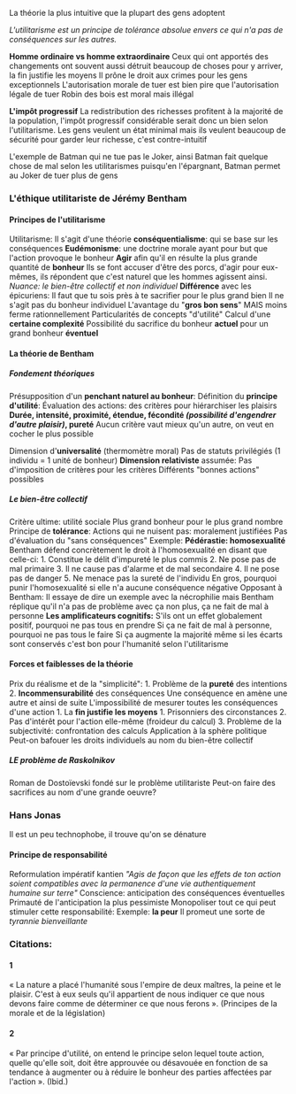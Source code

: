 La théorie la plus intuitive que la plupart des gens adoptent

*L'utilitarisme est un principe de tolérance absolue envers ce qui n'a pas de conséquences sur les autres.*

**Homme ordinaire vs homme extraordinaire**
Ceux qui ont apportés des changements ont souvent aussi détruit beaucoup de choses pour y arriver, la fin justifie les moyens
Il prône le droit aux crimes pour les gens exceptionnels
L'autorisation morale de tuer est bien pire que l'autorisation légale de tuer
Robin des bois est moral mais illégal


**L'impôt progressif**
La redistribution des richesses profitent à la majorité de la population, l'impôt progressif considérable serait donc un bien selon l'utilitarisme. Les gens veulent un état minimal mais ils veulent beaucoup de sécurité pour garder leur richesse, c'est contre-intuitif

L'exemple de Batman qui ne tue pas le Joker, ainsi Batman fait quelque chose de mal selon les utilitarismes puisqu'en l'épargnant, Batman permet au Joker de tuer plus de gens
### L'éthique utilitariste de Jérémy Bentham
#### Principes de l'utilitarisme
Utilitarisme:
	Il s'agit d'une théorie **conséquentialisme**: qui se base sur les conséquences
	**Eudémonisme**: une doctrine morale ayant pour but que l'action provoque le bonheur
	**Agir** afin qu'il en résulte la plus grande quantité de **bonheur**
	Ils se font accuser d'être des porcs, d'agir pour eux-mêmes, ils répondent que c'est naturel que les hommes agissent ainsi.
	*Nuance: le bien-être collectif et non individuel*
		**Différence** avec les épicuriens:
		Il faut que tu sois près à te sacrifier pour le plus grand bien
		Il ne s'agit pas du bonheur individuel
L'avantage du "**gros bon sens**"
	MAIS moins ferme rationnellement
Particularités de concepts "d'utilité"
	Calcul d'une **certaine complexité**
	Possibilité du sacrifice du bonheur **actuel** pour un grand bonheur **éventuel**
#### La théorie de Bentham
##### Fondement théoriques
Présupposition d'un **penchant naturel au bonheur**: [](#Citations#Citations#1)
Définition du **principe d'utilité**: [](#Citations#Citations#2)
Évaluation des actions: des critères pour hiérarchiser les plaisirs
	**Durée, intensité,  proximité, étendue, fécondité *(possibilité d'engendrer d'autre plaisir)*, pureté**
	Aucun critère vaut mieux qu'un autre, on veut en cocher le plus possible

Dimension d'**universalité** (thermomètre moral)
	Pas de statuts privilégiés (1 individu = 1 unité de bonheur)
**Dimension relativiste** assumée:
	Pas d'imposition de critères pour les critères
	Différents "bonnes actions" possibles
##### Le bien-être collectif
Critère ultime: utilité sociale
	Plus grand bonheur pour le plus grand nombre
Principe de **tolérance**:
	Actions qui ne nuisent pas: moralement justifiées
	Pas d'évaluation du "sans conséquences"
	Exemple:
		**Pédérastie: homosexualité**
			Bentham défend concrètement le droit à l'homosexualité en disant que celle-ci:
				1. Constitue le délit d'impureté le plus commis
				2. Ne pose pas de mal primaire
				3. Il ne cause pas d'alarme et de mal secondaire
				4. Il ne pose pas de danger
				5. Ne menace pas la sureté de l'individu
			En gros, pourquoi punir l'homosexualité si elle n'a aucune conséquence négative
			Opposant à Bentham:
			Il essaye de dire un exemple avec la nécrophilie mais Bentham réplique qu'il n'a pas de problème avec ça non plus, ça ne fait de mal à personne
		**Les amplificateurs cognitifs:**
			S'ils ont un effet globalement positif, pourquoi ne pas tous en prendre
			Si ça ne fait de mal à personne, pourquoi ne pas tous le faire
			Si ça augmente la majorité même si les écarts sont conservés c'est bon pour l'humanité selon l'utilitarisme
#### Forces et faiblesses de la théorie
Prix du réalisme et de la "simplicité":
	1. Problème de la **pureté** des intentions
	2. **Incommensurabilité** des conséquences
		Une conséquence en amène une autre et ainsi de suite
		L'impossibilité de mesurer toutes les conséquences d'une action
	1. La **fin justifie les moyens**
		1. Prisonniers des circonstances
		2. Pas d'intérêt pour l'action elle-même (froideur du calcul)
		3. Problème de la subjectivité: confrontation des calculs
Application à la sphère politique
	Peut-on bafouer les droits individuels au nom du bien-être collectif
##### LE problème de Raskolnikov
Roman de Dostoïevski fondé sur le problème utilitariste
Peut-on faire des sacrifices au nom d'une grande oeuvre? 

### Hans Jonas
Il est un peu technophobe, il trouve qu'on se dénature
#### Principe de responsabilité
Reformulation impératif kantien
	*"Agis de façon que les effets de ton action soient compatibles avec la permanence d'une vie authentiquement humaine sur terre"*
Conscience: anticipation des conséquences éventuelles
	Primauté de l'anticipation la plus pessimiste
Monopoliser tout ce qui peut stimuler cette responsabilité:
	Exemple: **la peur**
Il promeut une sorte de *tyrannie bienveillante*
### Citations:
#### 1
« La nature a placé l'humanité sous l'empire de deux maîtres, la peine et le plaisir. C'est à eux seuls qu'il appartient de nous indiquer ce que nous devons faire comme de déterminer ce que nous ferons ». (Principes de la morale et de la législation)
#### 2
« Par principe d'utilité, on entend le principe selon lequel toute action, quelle qu'elle soit, doit être approuvée ou désavouée en fonction de sa tendance à augmenter ou à réduire le bonheur des parties affectées par l'action ». (Ibid.)